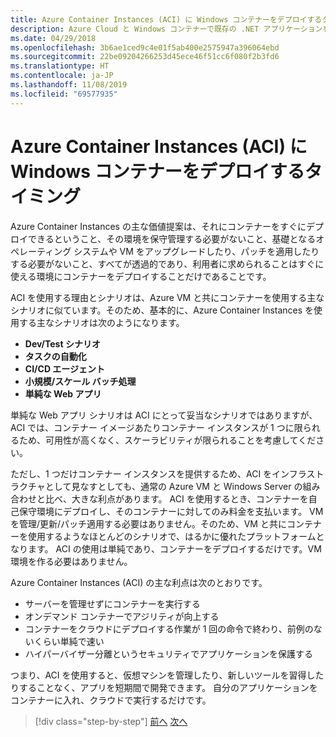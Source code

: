 ```yaml
---
title: Azure Container Instances (ACI) に Windows コンテナーをデプロイするタイミング
description: Azure Cloud と Windows コンテナーで既存の .NET アプリケーションを最新化する | Azure Container Instances (ACI) に Windows コンテナーをデプロイするタイミング
ms.date: 04/29/2018
ms.openlocfilehash: 3b6ae1ced9c4e01f5ab400e2575947a396064ebd
ms.sourcegitcommit: 22be09204266253d45ece46f51cc6f080f2b3fd6
ms.translationtype: HT
ms.contentlocale: ja-JP
ms.lasthandoff: 11/08/2019
ms.locfileid: "69577935"
---
```

# <a name="when-to-deploy-windows-containers-to-azure-container-instances-aci"></a>Azure Container Instances (ACI) に Windows コンテナーをデプロイするタイミング

Azure Container Instances の主な価値提案は、それにコンテナーをすぐにデプロイできるということ、その環境を保守管理する必要がないこと、基礎となるオペレーティング システムや VM をアップグレードしたり、パッチを適用したりする必要がないこと、すべてが透過的であり、利用者に求められることはすぐに使える環境にコンテナーをデプロイすることだけであることです。

ACI を使用する理由とシナリオは、Azure VM と共にコンテナーを使用する主なシナリオに似ています。そのため、基本的に、Azure Container Instances を使用する主なシナリオは次のようになります。

- **Dev/Test シナリオ**
- **タスクの自動化**
- **CI/CD エージェント**
- **小規模/スケール バッチ処理**
- **単純な Web アプリ**

単純な Web アプリ シナリオは ACI にとって妥当なシナリオではありますが、ACI では、コンテナー イメージあたりコンテナー インスタンスが 1 つに限られるため、可用性が高くなく、スケーラビリティが限られることを考慮してください。

ただし、1 つだけコンテナー インスタンスを提供するため、ACI をインフラストラクチャとして見なすとしても、通常の Azure VM と Windows Server の組み合わせと比べ、大きな利点があります。 ACI を使用するとき、コンテナーを自己保守環境にデプロイし、そのコンテナーに対してのみ料金を支払います。 VM を管理/更新/パッチ適用する必要はありません。そのため、VM と共にコンテナーを使用するようなほとんどのシナリオで、はるかに優れたプラットフォームとなります。 ACI の使用は単純であり、コンテナーをデプロイするだけです。VM 環境を作る必要はありません。

Azure Container Instances (ACI) の主な利点は次のとおりです。

- サーバーを管理せずにコンテナーを実行する
- オンデマンド コンテナーでアジリティが向上する
- コンテナーをクラウドにデプロイする作業が 1 回の命令で終わり、前例のないくらい単純で速い
- ハイパーバイザー分離というセキュリティでアプリケーションを保護する

つまり、ACI を使用すると、仮想マシンを管理したり、新しいツールを習得したりすることなく、アプリを短期間で開発できます。 自分のアプリケーションをコンテナーに入れ、クラウドで実行するだけです。

> [!div class="step-by-step"]
> [前へ](when-to-deploy-windows-containers-to-azure-vms-iaas-cloud.md)
> [次へ](when-to-deploy-windows-containers-to-azure-container-service-kubernetes.md)

